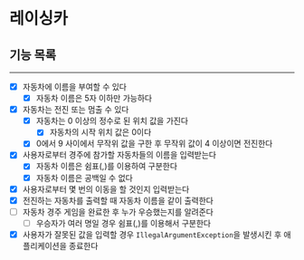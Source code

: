 # 레이싱카

## 기능 목록

--- 

- [x] 자동차에 이름을 부여할 수 있다
  - [x] 자동차 이름은 5자 이하만 가능하다
- [x] 자동차는 전진 또는 멈출 수 있다
  - [x] 자동차는 0 이상의 정수로 된 위치 값을 가진다
    - [x] 자동차의 시작 위치 값은 0이다
  - [x] 0에서 9 사이에서 무작위 값을 구한 후 무작위 값이 4 이상이면 전진한다
- [x] 사용자로부터 경주에 참가할 자동차들의 이름을 입력받는다
  - [x] 자동차 이름은 쉼표(,)를 이용하여 구분한다
  - [x] 자동차 이름은 공백일 수 없다
- [x] 사용자로부터 몇 번의 이동을 할 것인지 입력받는다
- [x] 전진하는 자동차를 출력할 때 자동차 이름을 같이 출력한다
- [ ] 자동차 경주 게임을 완료한 후 누가 우승했는지를 알려준다
  - [ ] 우승자가 여러 명일 경우 쉼표(,)를 이용해서 구분한다
- [x] 사용자가 잘못된 값을 입력할 경우 `IllegalArgumentException`을 발생시킨 후 애플리케이션을 종료한다